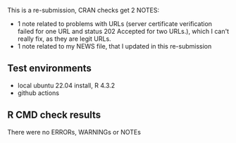 This is a re-submission, CRAN checks get 2 NOTES: 
- 1 note related to problems with URLs (server certificate verification failed for one URL and status 202 Accepted for two URLs.), which I can't really fix, as they are legit URLs.
- 1 note related to my NEWS file, that I updated in this re-submission

## Test environments
* local ubuntu 22.04 install, R 4.3.2
* github actions

## R CMD check results

There were no ERRORs, WARNINGs or NOTEs